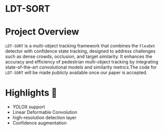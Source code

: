 # LDT-SORT
Project Overview
===
`LDT-SORT` is a multi-object tracking framework that combines the `FlexDet` detector with confidence state tracking, designed to address challenges such as dense crowds, occlusion, and target similarity. It enhances the accuracy and efficiency of pedestrian multi-object tracking by integrating state-of-the-art convolutional models and similarity metrics.The code for `LDT-SORT` will be made publicly available once our paper is accepted.<br>

Highlights 🚀
==
* YOLOX support
* Linear Deformable Convolution
* high-resolution detection layer
* Confidence augmentation
